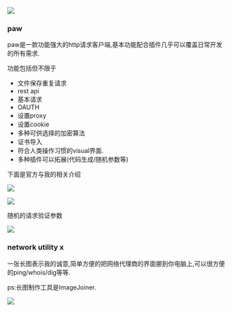 
![](https://o4dyfn0ef.qnssl.com/image/Screen%20Shot%202016-03-21%20at%2002.54.27.png?imageView2/2/h/400) 

### paw 

paw是一款功能强大的http请求客户端,基本功能配合插件几乎可以覆盖日常开发的所有需求. 

功能包括但不限于 

- 文件保存重复请求
- rest api
- 基本请求
- OAUTH
- 设置proxy
- 设置cookie
- 多种可供选择的加密算法
- 证书导入
- 符合人类操作习惯的visual界面.
- 多种插件可以拓展(代码生成/随机参数等)

下面是官方与我的相关介绍 

![](https://o4dyfn0ef.qnssl.com/image/Screen%20Shot%202016-03-21%20at%2002.55.29.png?imageView2/2/h/600) 

![](https://o4dyfn0ef.qnssl.com/image/Screen%20Shot%202016-03-21%20at%2002.34.48.png?imageView2/2/h/600) 

随机的请求验证参数 

![](https://o4dyfn0ef.qnssl.com/image/Screen%20Shot%202016-03-21%20at%2002.56.27.png?imageView2/2/h/600) 


### network utility x 

一张长图表示我的诚意,简单方便的把网络代理商的界面挪到你电脑上,可以很方便的ping/whois/dig等等. 

ps:长图制作工具是ImageJoiner. 

![](https://o4dyfn0ef.qnssl.com/image/ImageJoiner-2016-03-21%20at%2002.47.12.png?imageView2/2/h/1200)

